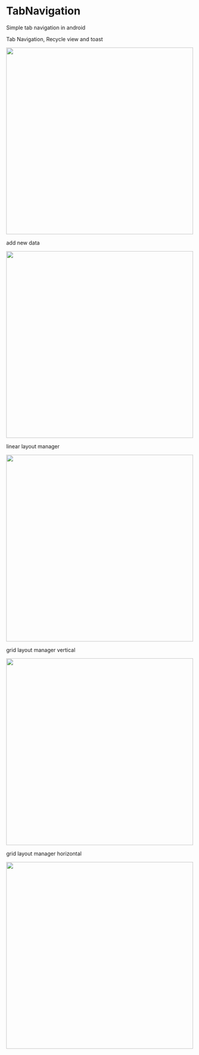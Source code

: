 # TabNavigation
Simple tab navigation in android

Tab Navigation, Recycle view and toast


<img src="images/1.png" width="500">

add new data


<img src="images/2.png" width="500">

linear layout manager


<img src="images/3.png" width="500">

grid layout manager vertical


<img src="images/4.png" width="500">

grid layout manager horizontal


<img src="images/5.png" width="500">
